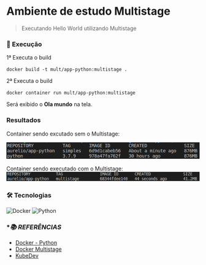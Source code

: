 # Ambiente de estudo Multistage

> Executando Hello World utilizando Multistage

### 🚀 Execução

1ª Executa o build
```console
docker build -t mult/app-python:multistage . 
```

2ª Executa o build
```console
docker container run mult/app-python:multistage
```
Será exibido o **Ola mundo** na tela.

### Resultados

Container sendo excutado sem o Multistage:

![](imagens/build-simples.png)

Container sendo executado com o Multistage:
![](imagens/build-multistage.png)

### 🛠 Tecnologias

![Docker](https://img.shields.io/badge/-Docker-181717?style=for-the-badge&logo=docker)
![Python](https://img.shields.io/badge/-Python-181717?style=for-the-badge&logo=python)

### **:books: REFERÊNCIAS*

- [Docker - Python](https://hub.docker.com/_/python?tab=description&page=1&ordering=last_updated)
- [Docker Multistage](https://docs.docker.com/develop/develop-images/multistage-build/)
- [KubeDev](https://www.youtube.com/c/fabricioveronez)
